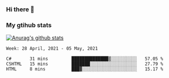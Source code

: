 ### Hi there 👋

### My gtihub stats

[![Anurag's github stats](https://github-readme-stats.vercel.app/api?username=gaozhidong)](https://github.com/gaozhidong/github-readme-stats)

<!--START_SECTION:waka-->
```text
Week: 28 April, 2021 - 05 May, 2021

C#       31 mins         ██████████████▒░░░░░░░░░░   57.05 % 
CSHTML   15 mins         ███████░░░░░░░░░░░░░░░░░░   27.79 % 
HTML     8 mins          ███▓░░░░░░░░░░░░░░░░░░░░░   15.17 % 
```
<!--END_SECTION:waka-->
